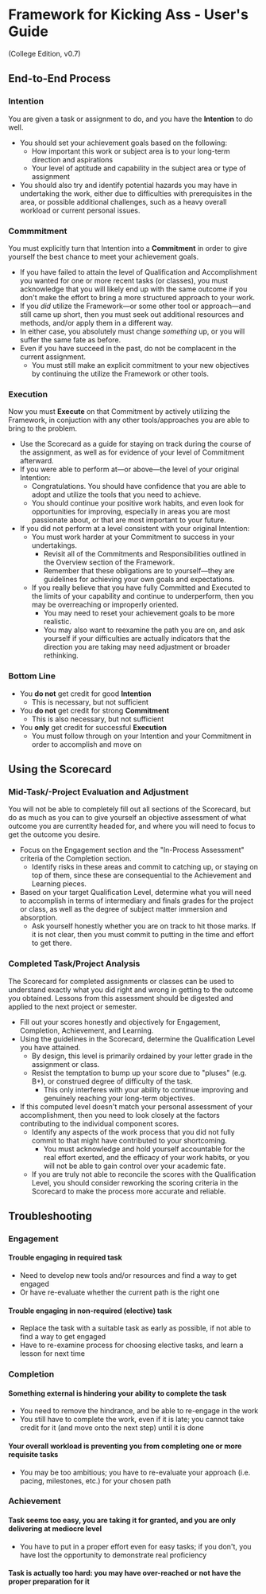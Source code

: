 <script src="https://ajax.googleapis.com/ajax/libs/jquery/3.3.1/jquery.min.js"></script>
<script src="gentoc.js"></script>
<script type=text/javascript>
$(document).ready(function() {
  gentoc("Page Contents", "toc_container", "toc_title", "toc_list", "h2");
});
</script>

<link rel="stylesheet" href="https://fonts.googleapis.com/css?family=Poppins">
<link rel="stylesheet" href="common.css">

# Framework for Kicking Ass - User's Guide #

(College Edition, v0.7)

## End-to-End Process ##

### Intention ###

You are given a task or assignment to do, and you have the **Intention** to do well.

* You should set your achievement goals based on the following:
    * How important this work or subject area is to your long-term direction and aspirations
    * Your level of aptitude and capability in the subject area or type of assignment
* You should also try and identify potential hazards you may have in undertaking the work, either
due to difficulties with prerequisites in the area, or possible additional challenges, such as a
heavy overall workload or current personal issues.

### Commmitment ###

You must explicitly turn that Intention into a **Commitment** in order to give yourself the best chance
to meet your achievement goals.

* If you have failed to attain the level of Qualification and Accomplishment you wanted for one or more recent
tasks (or classes), you must acknowledge that you will likely end up with the same outcome if you don't make the
effort to bring a more structured approach to your work.
* If you *did* utilize the Framework&mdash;or some other tool or approach&mdash;and still came up short, then
you must seek out additional resources and methods, and/or apply them in a different way.
* In either case, you absolutely must change *something* up, or you will suffer the same fate as before.
* Even if you have succeed in the past, do not be complacent in the current assignment.
    * You must still make an explicit commitment to your new objectives by continuing the utilize the Framework
    or other tools.

### Execution ###

Now you must **Execute** on that Commitment by actively utilizing the Framework, in conjuction with any other
tools/approaches you are able to bring to the problem.

* Use the Scorecard as a guide for staying on track during the course of the assignment, as well as for evidence
of your level of Commitment afterward.
* If you were able to perform at&mdash;or above&mdash;the level of your original Intention:
    * Congratulations.  You should have confidence that you are able to adopt and utilize the tools that you
    need to achieve.
    * You should continue your positive work habits, and even look for opportunities for improving, especially
    in areas you are most passionate about, or that are most important to your future.
* If you did not perform at a level consistent with your original Intention:
    * You must work harder at your Commitment to success in your undertakings.
        * Revisit all of the Commitments and Responsibilities outlined in the Overview section of the Framework.
        * Remember that these obligations are to yourself&mdash;they are guidelines for achieving your own goals and expectations.
    * If you really believe that you have fully Committed and Executed to the limits of your capability and continue
    to underperform, then you may be overreaching or improperly oriented.
        * You may need to reset your achievement goals to be more realistic.
        * You may also want to reexamine the path you are on, and ask yourself if your difficulties are actually
        indicators that the direction you are taking may need adjustment or broader rethinking.

### Bottom Line ###

* You **do not** get credit for good **Intention**
    * This is necessary, but not sufficient
* You **do not** get credit for strong **Commitment**
    * This is also necessary, but not sufficient
* You **only** get credit for successful **Execution**
    * You must follow through on your Intention and your Commitment in order to accomplish and move on

## Using the Scorecard ##

### Mid-Task/-Project Evaluation and Adjustment ###

You will not be able to completely fill out all sections of the Scorecard, but do as much as you can to
give yourself an objective assessment of what outcome you are currentlty headed for, and where you will
need to focus to get the outcome you desire.

* Focus on the Engagement section and the "In-Process Assessment" criteria of the Completion section.
    * Identify risks in these areas and commit to catching up, or staying on top of them, since these are
    consequential to the Achievement and Learning pieces.
* Based on your target Qualification Level, determine what you will need to accomplish in terms of intermediary
and finals grades for the project or class, as well as the degree of subject matter immersion and absorption.
    * Ask yourself honestly whether you are on track to hit those marks.  If it is not clear, then you must
    commit to putting in the time and effort to get there.

### Completed Task/Project Analysis ###

The Scorecard for completed assignments or classes can be used to understand exactly what you did right and
wrong in getting to the outcome you obtained.  Lessons from this assessment should be digested and applied to
the next project or semester.

* Fill out your scores honestly and objectively for Engagement, Completion, Achievement, and Learning.
* Using the guidelines in the Scorecard, determine the Qualification Level you have attained.
    * By design, this level is primarily ordained by your letter grade in the assignment or class.
    * Resist the temptation to bump up your score due to "pluses" (e.g. B+), or construed degree of difficulty
    of the task.
        * This only interferes with your ability to continue improving and genuinely reaching your long-term objectives.
* If this computed level doesn't match your personal assessment of your accomplishment, then you need to look closely at
the factors contributing to the individual component scores.
    * Identify any aspects of the work process that you did not fully commit to that might have contributed to your shortcoming.
        * You must acknowledge and hold yourself accountable for the real effort exerted, and the efficacy of your work habits,
        or you will not be able to gain control over your academic fate.
    * If you are truly not able to reconcile the scores with the Qualification Level, you should consider reworking
    the scoring criteria in the Scorecard to make the process more accurate and reliable.

## Troubleshooting ##

### Engagement ###

#### Trouble engaging in required task ####

* Need to develop new tools and/or resources and find a way to get engaged
* Or have re-evaluate whether the current path is the right one

#### Trouble engaging in non-required (elective) task ####

* Replace the task with a suitable task as early as possible, if not able to find a way to get engaged
* Have to re-examine process for choosing elective tasks, and learn a lesson for next time

### Completion ###

#### Something external is hindering your ability to complete the task ####

* You need to remove the hindrance, and be able to re-engage in the work
* You still have to complete the work, even if it is late; you cannot take credit for it (and move onto the next step) until it is done

#### Your overall workload is preventing you from completing one or more requisite tasks ####

* You may be too ambitious; you have to re-evaluate your approach (i.e. pacing, milestones, etc.) for your chosen path

### Achievement ###

#### Task seems too easy, you are taking it for granted, and you are only delivering at mediocre level ####

* You have to put in a proper effort even for easy tasks; if you don't, you have lost the opportunity to demonstrate real proficiency

#### Task is actually too hard: you may have over-reached or not have the proper preparation for it ####
